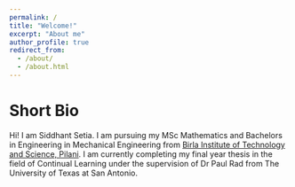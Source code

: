 ```yaml
---
permalink: /
title: "Welcome!"
excerpt: "About me"
author_profile: true
redirect_from: 
  - /about/
  - /about.html
---
```




Short Bio
======
Hi! I am Siddhant Setia. I am pursuing my MSc Mathematics and Bachelors in Engineering in Mechanical Engineering from [Birla Institute of Technology and Science, Pilani](https://www.bits-pilani.ac.in/). I am currently completing my final year thesis in the field of Continual Learning under the supervision of Dr Paul Rad from The University of Texas at San Antonio.
